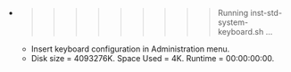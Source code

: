 * >>>>>>>>> Running inst-std-system-keyboard.sh ...
  * Insert keyboard configuration in Administration menu.
  * Disk size = 4093276K. Space Used = 4K. Runtime = 00:00:00:00.
